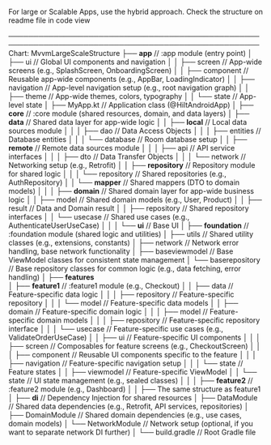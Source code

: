 For large or Scalable Apps, use the hybrid approach.
Check the structure on readme file in code view

────────────────────────────────────────────────────────────────────────────────────────────────────
Chart:
MvvmLargeScaleStructure
├── **app**                        // :app module (entry point)
│   ├── ui                         // Global UI components and navigation
│   │   ├── screen                 // App-wide screens (e.g., SplashScreen, OnboardingScreen)
│   │   ├── component              // Reusable app-wide components (e.g., AppBar, LoadingIndicator)
│   │   ├── navigation             // App-level navigation setup (e.g., root navigation graph)
│   │   ├── theme                  // App-wide themes, colors, typography
│   │   └── state                  // App-level state
│   ├── MyApp.kt                   // Application class (@HiltAndroidApp)
│
├── **core**                       // :core module (shared resources, domain, and data layers)
│   ├── **data**                   // Shared data layer for app-wide logic
│   │   ├── **local**              // Local data sources module
│   │   │   ├── dao                // Data Access Objects
│   │   │   ├── entities           // Database entities
│   │   │   └── database           // Room database setup
│   │   ├── **remote**             // Remote data sources module
│   │   │   ├── api                // API service interfaces
│   │   │   ├── dto                // Data Transfer Objects
│   │   │   └── network            // Networking setup (e.g., Retrofit)
│   │   ├── **repository**         // Repository module for shared logic
│   │   │   └── repository         // Shared repositories (e.g., AuthRepository)
│   │   └── **mapper**             // Shared mappers (DTO to domain models)
│   │
│   ├── **domain**                 // Shared domain layer for app-wide business logic
│   │   ├── model                  // Shared domain models (e.g., User, Product)
│   │   ├── result                 // Data and Domain result
│   │   ├── repository             // Shared repository interfaces
│   │   └── usecase                // Shared use cases (e.g., AuthenticateUserUseCase)
│   │
│   └── **ui**                     // Base UI
│
├── **foundation**                 // :foundation module (shared logic and utilities)
│   ├── utils                      // Shared utility classes (e.g., extensions, constants)
│   ├── network                    // Network error handling, base network functionality
│   ├── baseviewmodel              // Base ViewModel classes for consistent state management
│   └── baserepository             // Base repository classes for common logic (e.g., data fetching, error handling)
│
├── **features**   
│   ├── **feature1**               // :feature1 module (e.g., Checkout)
│   │   ├── data                   // Feature-specific data logic
│   │   │   ├── repository         // Feature-specific repository
│   │   │   └── model              // Feature-specific data models
│   │   ├── domain                 // Feature-specific domain logic
│   │   │   ├── model              // Feature-specific domain models
│   │   │   ├── repository         // Feature-specific repository interface
│   │   │   └── usecase            // Feature-specific use cases (e.g., ValidateOrderUseCase)
│   │   ├── ui                     // Feature-specific UI components
│   │   │   ├── screen             // Composables for feature screens (e.g., CheckoutScreen)
│   │   │   ├── component          // Reusable UI components specific to the feature
│   │   │   ├── navigation         // Feature-specific navigation setup
│   │   │   └── state              // Feature states
│   │   ├── viewmodel              // Feature-specific ViewModel
│   │   └── state                  // UI state management (e.g., sealed classes)
│   │
│   ├── **feature2**               // :feature2 module (e.g., Dashboard)
│   │   ├── The same structure as feature1
│
├── **di**                         // Dependency Injection for shared resources
│   ├── DataModule                 // Shared data dependencies (e.g., Retrofit, API services, repositories)
│   ├── DomainModule               // Shared domain dependencies (e.g., use cases, domain models)
│   └── NetworkModule              // Network setup (optional, if you want to separate network DI further)
│
└── build.gradle                   // Root Gradle file

